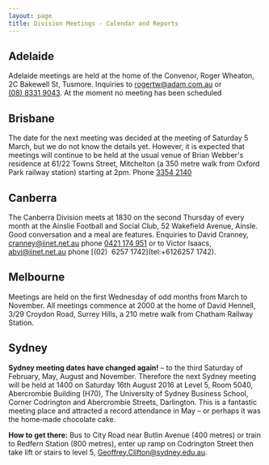 ```yaml
---
layout: page
title: Division Meetings - Calendar and Reports
---
```

## Adelaide
Adelaide meetings are held at the home of the Convenor, Roger Wheaton, 2C Bakewell St, Tusmore. Inquiries to <rogertw@adam.com.au> or [(08)&nbsp;8331&nbsp;9043](tel:+61883319043). At the moment no meeting has been scheduled

## Brisbane
The date for the next meeting was decided at the meeting of Saturday 5 March, but we do not know the details yet. However, it is expected that meetings will continue to be held at the usual venue of Brian Webber's residence at 61/22 Towns Street, Mitchelton (a 350 metre walk from Oxford Park railway station) starting at 2pm. Phone [3354&nbsp;2140](tel:+61733542140)

## Canberra
The Canberra Division meets at 1830 on the second Thursday of every month at the Ainslie Football and Social Club, 52 Wakefield Avenue, Ainsle. Good conversation and a meal are features. Enquiries to David Cranney, <cranney@iinet.net.au> phone [0421&nbsp;174&nbsp;951](tel:+61421174951) or to Victor Isaacs, <abvi@iinet.net.au> phone [(02)&nbsp; 6257&nbsp;1742](tel:+6126257 1742).

## Melbourne
Meetings are held on the first Wednesday of odd months from March to November. All meetings commence at 2000 at the home of David Hennell, 3/29 Croydon Road, Surrey Hills, a 210 metre walk from Chatham Railway Station.

## Sydney
**Sydney meeting dates have changed again!** – to the third Saturday of February, May, August and November. Therefore the next Sydney meeting will be held at 1400 on Saturday 16th August 2016 at Level 5, Room 5040, Abercrombie Building (H70), The University of Sydney Business School, Corner Codrington and Abercrombie Streets, Darlington. This is a fantastic meeting place and attracted a record attendance in May – or perhaps it was the home&#8209;made chocolate cake.

**How to get there:** Bus to City Road near Butlin Avenue (400 metres) or train to Redfern Station (800 metres), enter up ramp on Codrington Street then take lift or stairs to level 5,  <Geoffrey.Clifton@sydney.edu.au>.
